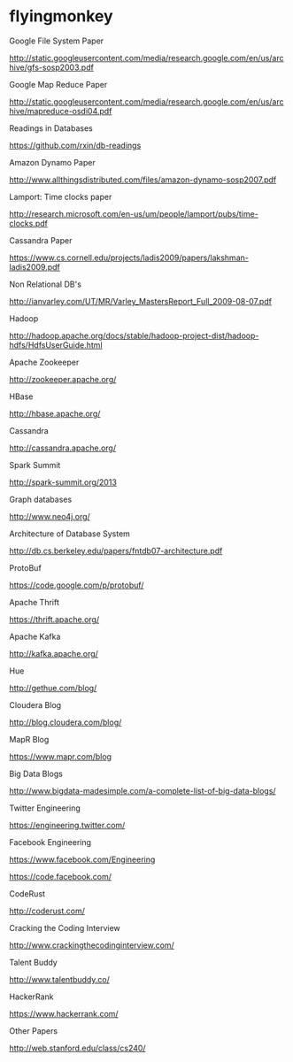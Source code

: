 flyingmonkey
============

Google File System Paper

http://static.googleusercontent.com/media/research.google.com/en/us/archive/gfs-sosp2003.pdf

Google Map Reduce Paper

http://static.googleusercontent.com/media/research.google.com/en/us/archive/mapreduce-osdi04.pdf

Readings in Databases

https://github.com/rxin/db-readings

Amazon Dynamo Paper

http://www.allthingsdistributed.com/files/amazon-dynamo-sosp2007.pdf

Lamport: Time clocks paper

http://research.microsoft.com/en-us/um/people/lamport/pubs/time-clocks.pdf

Cassandra Paper

https://www.cs.cornell.edu/projects/ladis2009/papers/lakshman-ladis2009.pdf

Non Relational DB's

http://ianvarley.com/UT/MR/Varley_MastersReport_Full_2009-08-07.pdf

Hadoop

http://hadoop.apache.org/docs/stable/hadoop-project-dist/hadoop-hdfs/HdfsUserGuide.html

Apache Zookeeper

http://zookeeper.apache.org/

HBase

http://hbase.apache.org/

Cassandra

http://cassandra.apache.org/

Spark Summit

http://spark-summit.org/2013

Graph databases

http://www.neo4j.org/

Architecture of Database System

http://db.cs.berkeley.edu/papers/fntdb07-architecture.pdf

ProtoBuf

https://code.google.com/p/protobuf/

Apache Thrift

https://thrift.apache.org/

Apache Kafka

http://kafka.apache.org/

Hue

http://gethue.com/blog/

Cloudera Blog

http://blog.cloudera.com/blog/

MapR Blog

https://www.mapr.com/blog

Big Data Blogs

http://www.bigdata-madesimple.com/a-complete-list-of-big-data-blogs/

Twitter Engineering

https://engineering.twitter.com/

Facebook Engineering

https://www.facebook.com/Engineering

https://code.facebook.com/

CodeRust

http://coderust.com/

Cracking the Coding Interview

http://www.crackingthecodinginterview.com/

Talent Buddy

http://www.talentbuddy.co/

HackerRank

https://www.hackerrank.com/

Other Papers

http://web.stanford.edu/class/cs240/

